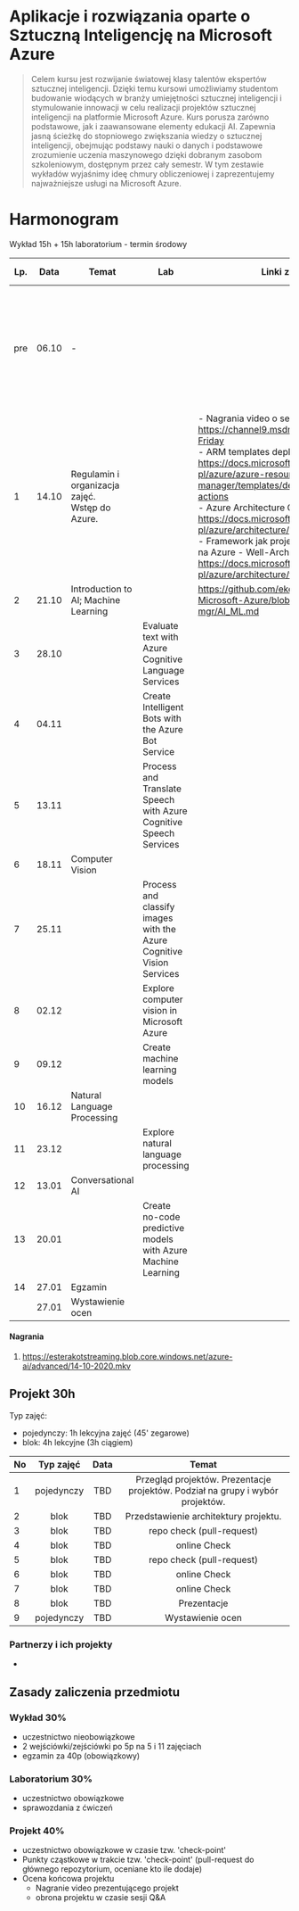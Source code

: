 # Aplikacje i rozwiązania oparte o Sztuczną Inteligencję na Microsoft Azure




> Celem kursu jest rozwijanie światowej klasy talentów ekspertów sztucznej inteligencji. Dzięki temu kursowi umożliwiamy studentom budowanie wiodących w branży umiejętności sztucznej inteligencji i stymulowanie innowacji w celu realizacji projektów sztucznej inteligencji na platformie Microsoft Azure. Kurs porusza zarówno podstawowe, jak i zaawansowane elementy edukacji AI. Zapewnia jasną ścieżkę do stopniowego zwiększania wiedzy o sztucznej inteligencji, obejmując podstawy nauki o danych i podstawowe zrozumienie uczenia maszynowego dzięki dobranym zasobom szkoleniowym, dostępnym przez cały semestr. W tym zestawie wykładów wyjaśnimy ideę chmury obliczeniowej i zaprezentujemy najważniejsze usługi na Microsoft Azure.



# Harmonogram

Wykład 15h + 15h laboratorium - termin środowy

| Lp.  | Data  | Temat                                              | Lab                                                          | Linki z zajęć                                                | Obowiązkowy materiał do <u>samodzielnego</u> przerobienia    |
| ---- | ----- | -------------------------------------------------- | ------------------------------------------------------------ | ------------------------------------------------------------ | ------------------------------------------------------------ |
| pre  | 06.10 | -                                                  |                                                              |                                                              | \- obejrzeć https://www.youtube.com/watch?v=Y3nR0pp4PiA<br/>\- założyć konto na youtube oraz github<br/>\- zainstalować ulubiony program do nagrywania ekranu (np. mój Logitech Capture)<br/>\- przejrzeć usług z kolumny “AI + Machine Learning” ze strony https://azurecharts.com/overview |
| 1    | 14.10 | Regulamin i organizacja zajęć. <br>Wstęp do Azure. |                                                              | - Nagrania video o serwisach Azure https://channel9.msdn.com/Shows/Azure-Friday <br> - ARM templates deployment https://docs.microsoft.com/pl-pl/azure/azure-resource-manager/templates/deploy-github-actions <br> - Azure Architecture Center https://docs.microsoft.com/pl-pl/azure/architecture/ <br>- Framework jak projektować  rozwiązania na Azure - Well-Architected https://docs.microsoft.com/pl-pl/azure/architecture/framework/ <br> | - https://docs.microsoft.com/en-us/learn/modules/introduction-to-azure-solutions/ <br> |
| 2    | 21.10 | Introduction to AI; Machine Learning               |                                                              | https://github.com/ekote/AI-on-Microsoft-Azure/blob/main/advanced-mgr/AI_ML.md |                                                              |
| 3    | 28.10 |                                                    | Evaluate text with Azure Cognitive Language Services         |                                                              | https://docs.microsoft.com/en-us/learn/paths/evaluate-text-with-language-services/ |
| 4    | 04.11 |                                                    | Create Intelligent Bots with the Azure Bot Service           |                                                              | 1. https://docs.microsoft.com/en-us/learn/paths/create-bots-with-the-azure-bot-service/ |
| 5    | 13.11 |                                                    | Process and Translate Speech with Azure Cognitive Speech Services |                                                              | https://docs.microsoft.com/en-us/learn/paths/process-translate-speech-azure-cognitive-speech-services/ |
| 6    | 18.11 | Computer Vision                                    |                                                              |                                                              |                                                              |
| 7    | 25.11 |                                                    | Process and classify images with the Azure Cognitive Vision Services |                                                              | https://docs.microsoft.com/en-us/learn/paths/classify-images-with-vision-services/ |
| 8    | 02.12 |                                                    | Explore computer vision in Microsoft Azure                   |                                                              | https://docs.microsoft.com/en-us/learn/paths/explore-computer-vision-microsoft-azure/ |
| 9    | 09.12 |                                                    | Create machine learning models                               |                                                              | https://docs.microsoft.com/en-us/learn/paths/create-machine-learn-models/ |
| 10   | 16.12 | Natural Language Processing                        |                                                              |                                                              |                                                              |
| 11   | 23.12 |                                                    | Explore natural language processing                          |                                                              | https://docs.microsoft.com/en-us/learn/paths/explore-natural-language-processing/ |
| 12   | 13.01 | Conversational AI                                  |                                                              |                                                              |                                                              |
| 13   | 20.01 |                                                    | Create no-code predictive models with Azure Machine Learning |                                                              | https://docs.microsoft.com/en-us/learn/paths/create-no-code-predictive-models-azure-machine-learning/ |
| 14   | 27.01 | Egzamin                                            |                                                              |                                                              |                                                              |
|      | 27.01 | Wystawienie ocen                                   |                                                              |                                                              |                                                              |

#### Nagrania

1. https://esterakotstreaming.blob.core.windows.net/azure-ai/advanced/14-10-2020.mkv



## Projekt 30h

Typ zajęć:

- pojedynczy: 1h lekcyjna zajęć (45' zegarowe) 
- blok: 4h lekcyjne (3h ciągiem) 

| No        | Typ zajęć | Data        | Temat           |
| --------  |:-------------:| :-------------: | :-------------: |
| 1         | pojedynczy | TBD | Przegląd projektów. Prezentacje projektów. Podział na grupy i wybór projektów. |
| 2        | blok       | TBD |            Przedstawienie architektury projektu.             |
| 3         | blok | TBD | repo check (pull-request) |
| 4         | blok | TBD | online Check |
| 5         | blok | TBD | repo check (pull-request) |
| 6         | blok | TBD | online Check |
| 7         | blok | TBD | online Check |
| 8      | blok | TBD | Prezentacje |
| 9    | pojedynczy | TBD |                       Wystawienie ocen                       |



### Partnerzy i ich projekty

- 



## Zasady zaliczenia przedmiotu

### Wykład 30%

- uczestnictwo nieobowiązkowe
- 2 wejściówki/zejściówki po 5p na 5 i 11 zajęciach
- egzamin za 40p (obowiązkowy)



### Laboratorium 30%

- uczestnictwo obowiązkowe
- sprawozdania z ćwiczeń



### Projekt 40%

- uczestnictwo obowiązkowe w czasie tzw. 'check-point'
- Punkty cząstkowe w trakcie tzw. 'check-point' (pull-request do głównego repozytorium, oceniane kto ile dodaje)
- Ocena końcowa projektu
  - Nagranie video prezentującego projekt
  - obrona projektu w czasie sesji Q&A 
